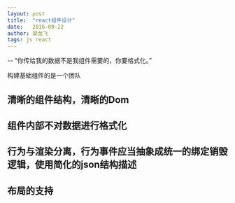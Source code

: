 ```yaml
---
layout: post
title:  "react组件设计"
date:   2016-09-22
author: 梁龙飞
tags: js react
---
```


-- “你传给我的数据不是我组件需要的，你要格式化。”

构建基础组件的是一个团队



## 清晰的组件结构，清晰的Dom

## 组件内部不对数据进行格式化

## 行为与渲染分离，行为事件应当抽象成统一的绑定销毁逻辑，使用简化的json结构描述

## 布局的支持